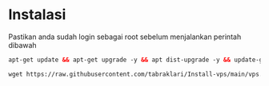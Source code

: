 # Instalasi
Pastikan anda sudah login sebagai root sebelum menjalankan perintah dibawah
  ```html
 apt-get update && apt-get upgrade -y && apt dist-upgrade -y && update-grub && reboot
 ```
 ```html
 wget https://raw.githubusercontent.com/tabraklari/Install-vps/main/vps.sh && chmod +x vps.sh && ./vps.sh
 ```
